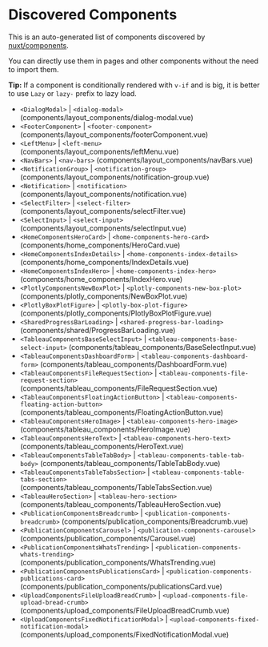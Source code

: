 # Discovered Components

This is an auto-generated list of components discovered by [nuxt/components](https://github.com/nuxt/components).

You can directly use them in pages and other components without the need to import them.

**Tip:** If a component is conditionally rendered with `v-if` and is big, it is better to use `Lazy` or `lazy-` prefix to lazy load.

- `<DialogModal>` | `<dialog-modal>` (components/layout_components/dialog-modal.vue)
- `<FooterComponent>` | `<footer-component>` (components/layout_components/footerComponent.vue)
- `<LeftMenu>` | `<left-menu>` (components/layout_components/leftMenu.vue)
- `<NavBars>` | `<nav-bars>` (components/layout_components/navBars.vue)
- `<NotificationGroup>` | `<notification-group>` (components/layout_components/notification-group.vue)
- `<Notification>` | `<notification>` (components/layout_components/notification.vue)
- `<SelectFilter>` | `<select-filter>` (components/layout_components/selectFilter.vue)
- `<SelectInput>` | `<select-input>` (components/layout_components/selectInput.vue)
- `<HomeComponentsHeroCard>` | `<home-components-hero-card>` (components/home_components/HeroCard.vue)
- `<HomeComponentsIndexDetails>` | `<home-components-index-details>` (components/home_components/IndexDetails.vue)
- `<HomeComponentsIndexHero>` | `<home-components-index-hero>` (components/home_components/IndexHero.vue)
- `<PlotlyComponentsNewBoxPlot>` | `<plotly-components-new-box-plot>` (components/plotly_components/NewBoxPlot.vue)
- `<PlotlyBoxPlotFigure>` | `<plotly-box-plot-figure>` (components/plotly_components/PlotlyBoxPlotFigure.vue)
- `<SharedProgressBarLoading>` | `<shared-progress-bar-loading>` (components/shared/ProgressBarLoading.vue)
- `<TableauComponentsBaseSelectInput>` | `<tableau-components-base-select-input>` (components/tableau_components/BaseSelectInput.vue)
- `<TableauComponentsDashboardForm>` | `<tableau-components-dashboard-form>` (components/tableau_components/DashboardForm.vue)
- `<TableauComponentsFileRequestSection>` | `<tableau-components-file-request-section>` (components/tableau_components/FileRequestSection.vue)
- `<TableauComponentsFloatingActionButton>` | `<tableau-components-floating-action-button>` (components/tableau_components/FloatingActionButton.vue)
- `<TableauComponentsHeroImage>` | `<tableau-components-hero-image>` (components/tableau_components/HeroImage.vue)
- `<TableauComponentsHeroText>` | `<tableau-components-hero-text>` (components/tableau_components/HeroText.vue)
- `<TableauComponentsTableTabBody>` | `<tableau-components-table-tab-body>` (components/tableau_components/TableTabBody.vue)
- `<TableauComponentsTableTabsSection>` | `<tableau-components-table-tabs-section>` (components/tableau_components/TableTabsSection.vue)
- `<TableauHeroSection>` | `<tableau-hero-section>` (components/tableau_components/TableauHeroSection.vue)
- `<PublicationComponentsBreadcrumb>` | `<publication-components-breadcrumb>` (components/publication_components/Breadcrumb.vue)
- `<PublicationComponentsCarousel>` | `<publication-components-carousel>` (components/publication_components/Carousel.vue)
- `<PublicationComponentsWhatsTrending>` | `<publication-components-whats-trending>` (components/publication_components/WhatsTrending.vue)
- `<PublicationComponentsPublicationsCard>` | `<publication-components-publications-card>` (components/publication_components/publicationsCard.vue)
- `<UploadComponentsFileUploadBreadCrumb>` | `<upload-components-file-upload-bread-crumb>` (components/upload_components/FileUploadBreadCrumb.vue)
- `<UploadComponentsFixedNotificationModal>` | `<upload-components-fixed-notification-modal>` (components/upload_components/FixedNotificationModal.vue)

